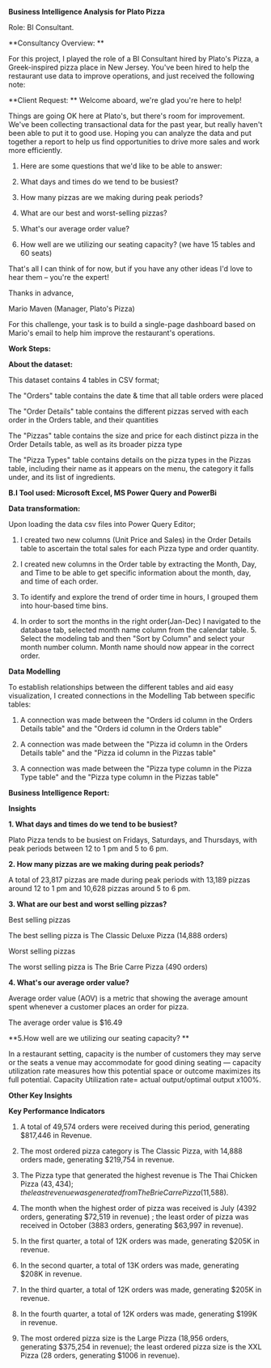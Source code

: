 
**Business Intelligence Analysis for Plato Pizza**


Role: BI Consultant.


**Consultancy Overview: **

For this project, I played the role of a BI Consultant hired by Plato's Pizza, a Greek-inspired pizza place in New Jersey. You've been hired to help the restaurant use data to improve operations, and just received the following note:



**Client Request:
**
Welcome aboard, we're glad you're here to help!



Things are going OK here at Plato's, but there's room for improvement. We've been collecting transactional data for the past year, but really haven't been able to put it to good use. Hoping you can analyze the data and put together a report to help us find opportunities to drive more sales and work more efficiently.



1. Here are some questions that we'd like to be able to answer:

2. What days and times do we tend to be busiest?

3. How many pizzas are we making during peak periods?

4. What are our best and worst-selling pizzas?

5. What's our average order value?

6. How well are we utilizing our seating capacity? (we have 15 tables and 60 seats)



That's all I can think of for now, but if you have any other ideas I'd love to hear them – you're the expert!

Thanks in advance,


Mario Maven (Manager, Plato's Pizza)



For this challenge, your task is to build a single-page dashboard based on Mario's email to help him improve the restaurant's operations.







**Work Steps:**



**About the dataset:**

This dataset contains 4 tables in CSV format;

The "Orders" table contains the date & time that all table orders were placed

The "Order Details" table contains the different pizzas served with each order in the Orders table, and their quantities

The "Pizzas" table contains the size and price for each distinct pizza in the Order Details table, as well as its broader pizza type

The "Pizza Types" table contains details on the pizza types in the Pizzas table, including their name as it appears on the menu, the category it falls under, and its list of ingredients.






**B.I Tool used: Microsoft Excel, MS Power Query and PowerBi**





**Data transformation:**

Upon loading the data csv files into Power Query Editor;

1. I created two new columns (Unit Price and Sales) in the Order Details table to ascertain the total sales for each Pizza type and order quantity.

 2. I created new columns in the Order table by extracting the Month, Day, and Time to be able to get specific information about the month, day, and time of each order. 

3. To identify and explore the trend of order time in hours, I grouped them into hour-based time bins. 

4. In order to sort the months in the right order(Jan-Dec) I navigated to the database tab, selected month name column from the calendar table. 5. Select the modeling tab and then "Sort by Column" and select your month number column. Month name should now appear in the correct order.







**Data Modelling**

To establish relationships between the different tables and aid easy visualization, I created connections in the Modelling Tab between specific tables:

1. A connection was made between the "Orders id column in the Orders Details table" and the "Orders id column in the Orders table"

2. A connection was made between the "Pizza id column in the Orders Details table" and the "Pizza id column in the Pizzas table"

3. A connection was made between the "Pizza type column in the Pizza Type table" and the "Pizza type column in the Pizzas table"





**Business Intelligence Report:**



**Insights**



**1. What days and times do we tend to be busiest?**

Plato Pizza tends to be busiest on Fridays, Saturdays, and Thursdays, with peak periods between 12 to 1 pm and 5 to 6 pm.



**2. How many pizzas are we making during peak periods?**

A total of 23,817 pizzas are made during peak periods with 13,189 pizzas around 12 to 1 pm and 10,628 pizzas around 5 to 6 pm.



**3. What are our best and worst selling pizzas?**

Best selling pizzas

The best selling pizza is The Classic Deluxe Pizza (14,888 orders)



Worst selling pizzas

The worst selling pizza is The Brie Carre Pizza (490 orders)



**4. What's our average order value?**

Average order value (AOV) is a metric that showing the average amount spent whenever a customer places an order for pizza.

The average order value is $16.49



**5.How well are we utilizing our seating capacity? **

In a restaurant setting, capacity is the number of customers they may serve or the seats a venue may accommodate for good dining seating — capacity utilization rate measures how this potential space or outcome maximizes its full potential. Capacity Utilization rate= actual output/optimal output x100%.






**Other Key Insights**

**Key Performance Indicators**

1. A total of 49,574 orders were received during this period, generating $817,446 in Revenue.

2. The most ordered pizza category is The Classic Pizza, with 14,888 orders made, generating $219,754 in revenue.

3. The Pizza type that generated the highest revenue is The Thai Chicken Pizza ($43,434); the least revenue was generated from The Brie Carre Pizza ($11,588).

4. The month when the highest order of pizza was received is July (4392 orders, generating $72,519 in revenue) ; the least order of pizza was received in October (3883 orders, generating $63,997 in revenue).

5. In the first quarter, a total of 12K orders was made, generating $205K in revenue.

6. In the second quarter, a total of 13K orders was made, generating $208K in revenue.

7. In the third quarter, a total of 12K orders was made, generating $205K in revenue.

8. In the fourth quarter, a total of 12K orders was made, generating $199K in revenue.

9. The most ordered pizza size is the Large Pizza (18,956 orders, generating $375,254 in revenue); the least ordered pizza size is the XXL Pizza (28 orders, generating $1006 in revenue).



